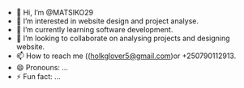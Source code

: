 - 👋 Hi, I’m @MATSIKO29
- 👀 I’m interested in website design and project analyse.
- 🌱 I’m currently learning software development.
- 💞️ I’m looking to collaborate on analysing projects and designing website.
- 📫 How to reach me ((holkglover5@gmail.com)or +250790112913.
- 😄 Pronouns: ...
- ⚡ Fun fact: ...

<!---
MATSIKO29/MATSIKO29 is a ✨ special ✨ repository because its `README.md` (this file) appears on your GitHub profile.
You can click the Preview link to take a look at your changes.
--->

